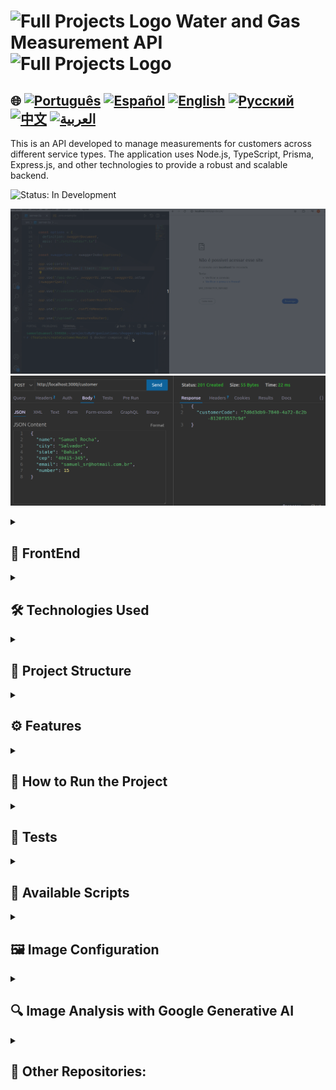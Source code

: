 # <img src="https://cdn-icons-png.flaticon.com/128/83/83522.png" alt="Full Projects Logo" width="42" height="30" /> Water and Gas Measurement API <img src="https://cdn-icons-png.flaticon.com/128/83/83522.png" alt="Full Projects Logo" width="42" height="30" />

## 🌐 [![Português](https://img.shields.io/badge/Português-green)](https://github.com/SamuelRocha91/apiMeasureWaterAndGas/blob/main/README.md) [![Español](https://img.shields.io/badge/Español-yellow)](https://github.com/SamuelRocha91/apiMeasureWaterAndGas/blob/main/README_es.md) [![English](https://img.shields.io/badge/English-blue)](https://github.com/SamuelRocha91/apiMeasureWaterAndGas/blob/main/README_en.md) [![Русский](https://img.shields.io/badge/Русский-lightgrey)](https://github.com/SamuelRocha91/apiMeasureWaterAndGas/blob/main/README_ru.md) [![中文](https://img.shields.io/badge/中文-red)](https://github.com/SamuelRocha91/apiMeasureWaterAndGas/blob/main/README_ch.md) [![العربية](https://img.shields.io/badge/العربية-orange)](https://github.com/SamuelRocha91/apiMeasureWaterAndGas/blob/main/README_ar.md)

This is an API developed to manage measurements for customers across different service types. The application uses Node.js, TypeScript, Prisma, Express.js, and other technologies to provide a robust and scalable backend.

![Status: In Development](https://img.shields.io/badge/status-in%20development-yellow)

  
  ![Running backend with docker](./src/gifs/apiMeasure.gif)
  ![Post request to create customer](./src/images/postCustomer.png)

<details>
  <summary><h2>📏 FrontEnd</h2></summary>
  
  - 📏 [React Precision Application](https://github.com/SamuelRocha91/precisionReactApplicationrAndGas/blob/main/README_en.md) - Interface for registering gas and water measurements


</details>

<details>
  <summary><h2>🛠️ Technologies Used</h2></summary>

  - **Node.js**: Runtime environment for JavaScript on the backend.
  - **TypeScript**: Superset of JavaScript that adds static typing to the code.
  - **Express.js**: Minimalist web framework for Node.js.
  - **Prisma**: ORM that simplifies database access.
  - **MySQL**: Database used during development.
  - **ESLint**: Linting tool to keep the code clean and standardized.
  - **Jest**: Testing framework used to ensure code quality.
  - **Mocha**: Used for additional testing.
  - **Google Generative AI**: Integrated to analyze meter images and extract numerical values from measurements.
  - **Swagger**: Integrated to generate documentation for the routes.

</details>

<details>
  <summary><h2>📁 Project Structure</h2></summary>

  The project follows a modular structure to facilitate maintenance and scalability. The main folders and files are:

  - `src/`: Contains the source code of the application.
    - `controllers/`: Control logic where requests are processed.
    - `db/`: Generates a Prisma instance for connecting to the database throughout the application.
    - `exceptions/`: Creates custom exceptions to handle errors during application execution.
    - `interfaces/`: Defines interfaces and types to handle function parameters and returns.
    - `middlewares/`: Middlewares for validations and treatments.
    - `models/`: Logic for connecting to the database.
    - `services/`: Service layer that interacts with Prisma and performs business operations.
    - `routes/`: Definition of the API routes.
    - `utils/`: Utility functions, such as image manipulation and interaction with the Google Generative AI API.
    - `tests/`: Automated tests to validate functionalities.

</details>

<details>
  <summary><h2>⚙️ Features</h2></summary>

  - **List Measurements**: Allows listing all measurements for a specific customer, filtering by measurement type.
  - **Image Management**: Images of measurements are saved and retrieved through temporary URLs, using Base64.
  - **Parameter Validation**: Middleware to validate input parameters, ensuring request integrity.
  - **Image Analysis with Google Generative AI**: The API analyzes images of measurements and extracts the consumption value shown.

</details>

<details>
  <summary><h2>🚀 How to Run the Project</h2></summary>

  ### Requirements

  - Node.js
  - Docker (optional for development environment)

  ### Installation

  1. Clone the repository:
      ```bash
      git clone https://github.com/SamuelRocha91/apiMeasureWaterAndGas.git
      cd apiMeasureWaterAndGas
      ```

  2. Install the dependencies:
      ```bash
      npm install
      ```

  3. Configure the environment variables:
      - Create a `.env` file with the necessary configurations.
      - Example:
        ```env
        DATABASE_URL="file:./dev.db"
        GEMINI_API_KEY="your_google_api_key"
        HOST="http://localhost:3000"
        ```

  4. Run the database migrations:
      ```bash
      npx prisma migrate dev
      ```

  5. Start the server:
      ```bash
      npm run dev
      ```

  ### Docker

  You can run the project using Docker. To do this, execute:

  ```bash
  docker-compose up --build
  ```

</details>

<details>
  <summary><h2>🧪 Tests</h2></summary>

  The tests are executed with Jest and Mocha. To run all tests:

  ```bash
  npm run test
  ```

</details>

<details>
  <summary><h2>📜 Available Scripts</h2></summary>

  - `start`: Starts the application.
  - `dev`: Starts the application in development mode.
  - `build`: Compiles TypeScript code to JavaScript.
  - `lint`: Runs ESLint to check code compliance.
  - `lint:fix`: Runs ESLint and automatically fixes issues.
  - `prisma:generate`: Generates Prisma types.
  - `prisma:migrate`: Runs database migrations.
  - `prisma:seed`: Populates the database with initial data.
  - `docker`: Installs dependencies, generates Prisma types, runs migrations, and starts the server using Nodemon.
  - `test`: Runs all tests using Mocha and Jest.

</details>

<details>
  <summary><h2>🖼️ Image Configuration</h2></summary>

  Utility functions to save and generate URLs for images:

  - **`saveBase64Image`**: Saves a Base64 image to a file on the server.
  - **`getImageUrl`**: Generates a temporary URL to access the image.
  - **`extractMimeType`**: Extracts the MIME type from a Base64 image.
  - **`extractSize`**: Calculates the size of a Base64 image.

</details>

<details>
  <summary><h2>🔍 Image Analysis with Google Generative AI</h2></summary>

  The function **`checkMeasureValue`** uses Google Generative AI to analyze meter images and extract the consumption value.

  ```javascript
  async function checkMeasureValue(mime: string, base64: string): Promise<number> {
    const result = await model.generateContent([
      {
        inlineData: {
          mimeType: mime,
          data: base64
        }
      },
      { text: PROMPT }
    ]);

    return Number(result.response.text().match(/\d+/)[0]);
  }
  ```

  This function is used to ensure that the measurement value is accurately extracted from the provided image.

</details>

<details>
  <summary><h2>🔗 Other Repositories:</h2></summary>

  - 💎 [Delivery BackEnd](https://github.com/SamuelRocha91/delivery-backend/blob/main/README_en.md)
  - 💳 [Payment API](https://github.com/SamuelRocha91/paymentAPI/blob/main/README_en.md)
  - 🏬 [E-Commerce FrontEnd](https://github.com/SamuelRocha91/ecommerceFrontend/blob/main/README_en.md)

</details>
